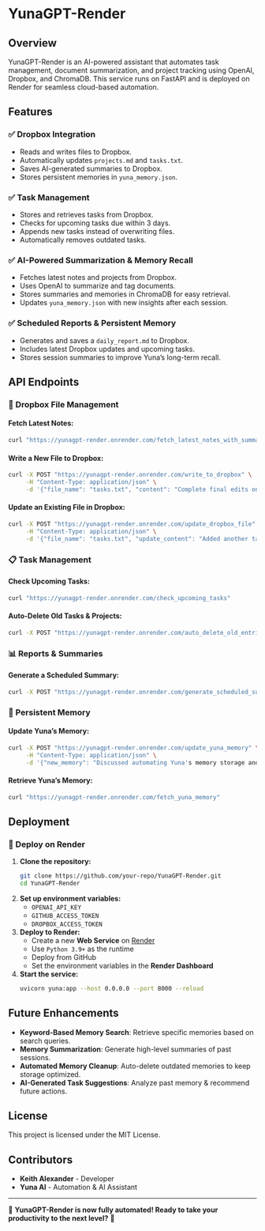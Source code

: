 # YunaGPT-Render

## Overview
YunaGPT-Render is an AI-powered assistant that automates task management, document summarization, and project tracking using OpenAI, Dropbox, and ChromaDB. This service runs on FastAPI and is deployed on Render for seamless cloud-based automation.

## Features
### ✅ **Dropbox Integration**
- Reads and writes files to Dropbox.
- Automatically updates `projects.md` and `tasks.txt`.
- Saves AI-generated summaries to Dropbox.
- Stores persistent memories in `yuna_memory.json`.

### ✅ **Task Management**
- Stores and retrieves tasks from Dropbox.
- Checks for upcoming tasks due within 3 days.
- Appends new tasks instead of overwriting files.
- Automatically removes outdated tasks.

### ✅ **AI-Powered Summarization & Memory Recall**
- Fetches latest notes and projects from Dropbox.
- Uses OpenAI to summarize and tag documents.
- Stores summaries and memories in ChromaDB for easy retrieval.
- Updates `yuna_memory.json` with new insights after each session.

### ✅ **Scheduled Reports & Persistent Memory**
- Generates and saves a `daily_report.md` to Dropbox.
- Includes latest Dropbox updates and upcoming tasks.
- Stores session summaries to improve Yuna’s long-term recall.

## API Endpoints
### **📂 Dropbox File Management**
#### Fetch Latest Notes:
```sh
curl "https://yunagpt-render.onrender.com/fetch_latest_notes_with_summary_and_tags"
```
#### Write a New File to Dropbox:
```sh
curl -X POST "https://yunagpt-render.onrender.com/write_to_dropbox" \
     -H "Content-Type: application/json" \
     -d '{"file_name": "tasks.txt", "content": "Complete final edits on YunaGPT."}'
```
#### Update an Existing File in Dropbox:
```sh
curl -X POST "https://yunagpt-render.onrender.com/update_dropbox_file" \
     -H "Content-Type: application/json" \
     -d '{"file_name": "tasks.txt", "update_content": "Added another task: Review AI model improvements."}'
```

### **📋 Task Management**
#### Check Upcoming Tasks:
```sh
curl "https://yunagpt-render.onrender.com/check_upcoming_tasks"
```
#### Auto-Delete Old Tasks & Projects:
```sh
curl -X POST "https://yunagpt-render.onrender.com/auto_delete_old_entries"
```

### **📊 Reports & Summaries**
#### Generate a Scheduled Summary:
```sh
curl -X POST "https://yunagpt-render.onrender.com/generate_scheduled_summary"
```

### **🧠 Persistent Memory**
#### Update Yuna’s Memory:
```sh
curl -X POST "https://yunagpt-render.onrender.com/update_yuna_memory" \
     -H "Content-Type: application/json" \
     -d '{"new_memory": "Discussed automating Yuna's memory storage and updates."}'
```
#### Retrieve Yuna’s Memory:
```sh
curl "https://yunagpt-render.onrender.com/fetch_yuna_memory"
```

## Deployment
### **🚀 Deploy on Render**
1. **Clone the repository:**
   ```sh
   git clone https://github.com/your-repo/YunaGPT-Render.git
   cd YunaGPT-Render
   ```
2. **Set up environment variables:**
   - `OPENAI_API_KEY`
   - `GITHUB_ACCESS_TOKEN`
   - `DROPBOX_ACCESS_TOKEN`
3. **Deploy to Render:**
   - Create a new **Web Service** on [Render](https://render.com/)
   - Use `Python 3.9+` as the runtime
   - Deploy from GitHub
   - Set the environment variables in the **Render Dashboard**
4. **Start the service:**
   ```sh
   uvicorn yuna:app --host 0.0.0.0 --port 8000 --reload
   ```

## Future Enhancements
- **Keyword-Based Memory Search**: Retrieve specific memories based on search queries.
- **Memory Summarization**: Generate high-level summaries of past sessions.
- **Automated Memory Cleanup**: Auto-delete outdated memories to keep storage optimized.
- **AI-Generated Task Suggestions**: Analyze past memory & recommend future actions.

## License
This project is licensed under the MIT License.

## Contributors
- **Keith Alexander** - Developer
- **Yuna AI** - Automation & AI Assistant

---
🚀 **YunaGPT-Render is now fully automated! Ready to take your productivity to the next level?** 🚀
